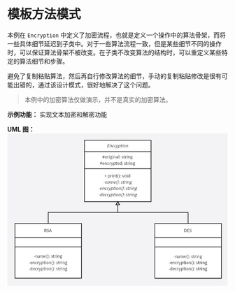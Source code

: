 # 模板方法模式
本例在 `Encryption` 中定义了加密流程，也就是定义一个操作中的算法骨架，而将一些具体细节延迟到子类中。对于一些算法流程一致，但是某些细节不同的操作时，可以保证算法骨架不被改变。在子类不改变算法的结构时，可以重定义某些特定的算法细节和步骤。

避免了复制粘贴算法，然后再自行修改算法的细节，手动的复制粘贴修改是很有可能出错的，通过该设计模式，很好地解决了这个问题。

>本例中的加密算法仅做演示，并不是真实的加密算法。

**示例功能：**
实现文本加密和解密功能

**UML 图：**
![uml](uml.jpg)
